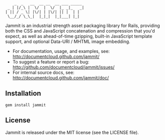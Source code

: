         _  _   __  __ __  __ ___ _____ 
     _ | |/_\ |  \/  |  \/  |_ _|_   _|
    | || / _ \| |\/| | |\/| || |  | |  
     \__/_/ \_\_|  |_|_|  |_|___| |_|
    
Jammit is an industrial strength asset packaging library for Rails, providing both the CSS and JavaScript concatenation and compression that you'd expect, as well as ahead-of-time gzipping, built-in JavaScript template support, and optional Data-URI / MHTML image embedding.

- For documentation, usage, and examples, see: http://documentcloud.github.com/jammit/
- To suggest a feature or report a bug: http://github.com/documentcloud/jammit/issues/
- For internal source docs, see: http://documentcloud.github.com/jammit/doc/

## Installation

`gem install jammit`

## License

Jammit is released under the MIT license (see the LICENSE file).
